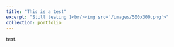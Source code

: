 ```yaml
---
title: "This is a test"
excerpt: "Still testing 1<br/><img src='/images/500x300.png'>"
collection: portfolio
---
```


test. 
